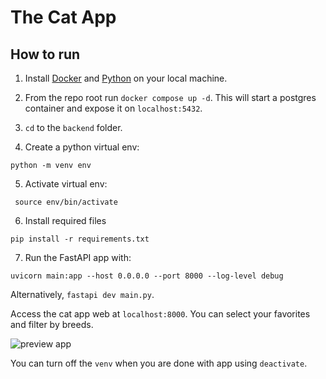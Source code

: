 # The Cat App
## How to run


1. Install [Docker](https://docs.docker.com/engine/install/) and [Python](https://www.python.org/downloads/) on your local machine. 

2. From the repo root run  `docker compose up -d`. 
This will start a postgres container and expose it on `localhost:5432`.

3. `cd` to the `backend` folder.


4. Create a python virtual env:
```
python -m venv env
```


5. Activate virtual env:
```
 source env/bin/activate
```

6. Install required files
```
pip install -r requirements.txt
``` 

7. Run the FastAPI app with:
```
uvicorn main:app --host 0.0.0.0 --port 8000 --log-level debug
```

Alternatively, `fastapi dev main.py`. 

Access the cat app web at `localhost:8000`. You can select your favorites and filter by breeds.

![preview app](https://github.com/[username]/[reponame]/blob/[branch]/image.jpg?raw=true)


You can turn off the `venv` when you are done with app using `deactivate`.
